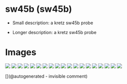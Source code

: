 # sw45b (sw45b)

* Small description:  a kretz sw45b probe

* Longer description:  a kretz sw45b probe

# Images

![](/include/images/sw45b/P_20191122_203528.jpg)
![](/include/images/sw45b/P_20191122_203427.jpg)
![](/include/images/sw45b/P_20191122_205352.jpg)
![](/include/images/sw45b/P_20191123_134731.jpg)
![](/include/images/sw45b/P_20191122_205404.jpg)
![](/include/images/sw45b/P_20191122_204014.jpg)
![](/include/images/sw45b/P_20191122_203226.jpg)
![](/include/images/sw45b/P_20191122_203551.jpg)
![](/include/images/sw45b/P_20191122_205401.jpg)
![](/include/images/sw45b/P_20191122_203540.jpg)
![](/include/images/sw45b/P_20191122_203547.jpg)
![](/include/images/sw45b/P_20191123_134314.jpg)
![](/include/images/sw45b/P_20191122_204119.jpg)
![](/include/images/sw45b/P_20191122_204044.jpg)
![](/include/images/sw45b/P_20191123_134330.jpg)
![](/include/images/sw45b/P_20191123_134701.jpg)
![](/include/images/sw45b/P_20191123_134339.jpg)
![](/include/images/sw45b/P_20191123_134703.jpg)
![](/include/images/sw45b/P_20191122_203755.jpg)




[](@autogenerated - invisible comment)